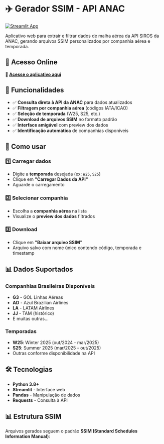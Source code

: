 # ✈️ Gerador SSIM - API ANAC

[![Streamlit App](https://static.streamlit.io/badges/streamlit_badge_black_white.svg)](https://gerador-ssim-anac.streamlit.app)

Aplicativo web para extrair e filtrar dados de malha aérea da API SIROS da ANAC, gerando arquivos SSIM personalizados por companhia aérea e temporada.

## 🚀 Acesso Online

**🔗 [Acesse o aplicativo aqui](https://gerador-ssim-anac.streamlit.app)**

## 🎯 Funcionalidades

- ✅ **Consulta direta à API da ANAC** para dados atualizados
- ✅ **Filtragem por companhia aérea** (códigos IATA/ICAO)
- ✅ **Seleção de temporada** (W25, S25, etc.)
- ✅ **Download de arquivos SSIM** no formato padrão
- ✅ **Interface amigável** com preview dos dados
- ✅ **Identificação automática** de companhias disponíveis

## 📖 Como usar

### 1️⃣ Carregar dados
- Digite a **temporada** desejada (ex: `W25`, `S25`)
- Clique em **"Carregar Dados da API"**
- Aguarde o carregamento

### 2️⃣ Selecionar companhia
- Escolha a **companhia aérea** na lista
- Visualize o **preview dos dados** filtrados

### 3️⃣ Download
- Clique em **"Baixar arquivo SSIM"**
- Arquivo salvo com nome único contendo código, temporada e timestamp

## 📊 Dados Suportados

### Companhias Brasileiras Disponíveis
- **G3** - GOL Linhas Aéreas
- **AD** - Azul Brazilian Airlines  
- **LA** - LATAM Airlines
- **JJ** - TAM (histórico)
- E muitas outras...

### Temporadas
- **W25**: Winter 2025 (out/2024 - mar/2025)
- **S25**: Summer 2025 (mar/2025 - out/2025)
- Outras conforme disponibilidade na API

## 🛠️ Tecnologias

- **Python 3.8+**
- **Streamlit** - Interface web
- **Pandas** - Manipulação de dados
- **Requests** - Consulta à API

## 📊 Estrutura SSIM

Arquivos gerados seguem o padrão **SSIM (Standard Schedules Information Manual)**:
